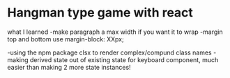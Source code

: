 # Hangman type game with react


what I learned
-make paragraph a max width if you want it to wrap
-margin top and bottom use margin-block: XXpx;

-using the npm package clsx to render complex/compund class names
-making derived state out of existing state for keyboard component, much easier than making 2 more state instances!